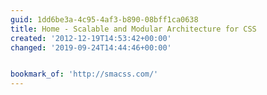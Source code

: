 ```yaml
---
guid: 1dd6be3a-4c95-4af3-b890-08bff1ca0638
title: Home - Scalable and Modular Architecture for CSS
created: '2012-12-19T14:53:42+00:00'
changed: '2019-09-24T14:44:46+00:00'


bookmark_of: 'http://smacss.com/'
---
```




